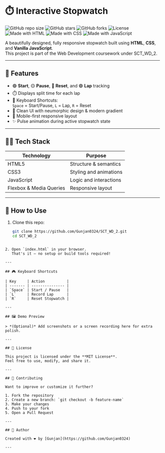
# ⏱️ Interactive Stopwatch

![GitHub repo size](https://img.shields.io/github/repo-size/Gunjan0324/SCT_WD_2)
![GitHub stars](https://img.shields.io/github/stars/Gunjan0324/SCT_WD_2?style=social)
![GitHub forks](https://img.shields.io/github/forks/Gunjan0324/SCT_WD_2?style=social)
![License](https://img.shields.io/github/license/Gunjan0324/SCT_WD_2)
![Made with HTML](https://img.shields.io/badge/Made%20with-HTML5-orange)
![Made with CSS](https://img.shields.io/badge/Made%20with-CSS3-blue)
![Made with JavaScript](https://img.shields.io/badge/Made%20with-JavaScript-yellow)

A beautifully designed, fully responsive stopwatch built using **HTML**, **CSS**, and **Vanilla JavaScript**.  
This project is part of the Web Development coursework under SCT_WD_2.

---

## 🚀 Features

- 🟢 **Start**, 🟡 **Pause**, 🔴 **Reset**, and 🟣 **Lap** tracking
- ⏱️ Displays split time for each lap
- 🧠 Keyboard Shortcuts:  
  `Space` = Start/Pause, `L` = Lap, `R` = Reset
- 💎 Clean UI with neumorphic design & modern gradient
- 📱 Mobile-first responsive layout
- ✨ Pulse animation during active stopwatch state

---

## 🧑‍💻 Tech Stack

| Technology | Purpose                |
|------------|------------------------|
| HTML5      | Structure & semantics  |
| CSS3       | Styling and animations |
| JavaScript | Logic and interactions |
| Flexbox & Media Queries | Responsive layout |

---

## 📂 How to Use

1. Clone this repo:
   ```bash
   git clone https://github.com/Gunjan0324/SCT_WD_2.git
   cd SCT_WD_2
````

2. Open `index.html` in your browser.
   That's it — no setup or build tools required!

---

## 🎮 Keyboard Shortcuts

| Key     | Action          |
| ------- | --------------- |
| `Space` | Start / Pause   |
| `L`     | Record Lap      |
| `R`     | Reset Stopwatch |

---

## 🖼️ Demo Preview

> *(Optional)* Add screenshots or a screen recording here for extra polish.

---

## 📄 License

This project is licensed under the **MIT License**.
Feel free to use, modify, and share it.

---

## 🤝 Contributing

Want to improve or customize it further?

1. Fork the repository
2. Create a new branch: `git checkout -b feature-name`
3. Make your changes
4. Push to your fork
5. Open a Pull Request

---

## 🙌 Author

Created with ❤️ by [Gunjan](https://github.com/Gunjan0324)

---
